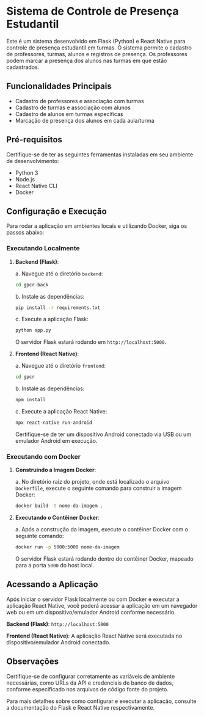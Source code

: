 # Sistema de Controle de Presença Estudantil

Este é um sistema desenvolvido em Flask (Python) e React Native para controle de presença estudantil em turmas. O sistema permite o cadastro de professores, turmas, alunos e registros de presença. Os professores podem marcar a presença dos alunos nas turmas em que estão cadastrados.

## Funcionalidades Principais

- Cadastro de professores e associação com turmas
- Cadastro de turmas e associação com alunos
- Cadastro de alunos em turmas específicas
- Marcação de presença dos alunos em cada aula/turma

## Pré-requisitos

Certifique-se de ter as seguintes ferramentas instaladas em seu ambiente de desenvolvimento:

- Python 3
- Node.js
- React Native CLI
- Docker

## Configuração e Execução

Para rodar a aplicação em ambientes locais e utilizando Docker, siga os passos abaixo:

### Executando Localmente

1. **Backend (Flask)**:

   a. Navegue até o diretório `backend`:
      ```bash
      cd gpcr-back
      ```

   b. Instale as dependências:
      ```bash
      pip install -r requirements.txt
      ```

   c. Execute a aplicação Flask:
      ```bash
      python app.py
      ```

   O servidor Flask estará rodando em `http://localhost:5000`.

2. **Frontend (React Native)**:

   a. Navegue até o diretório `frontend`:
      ```bash
      cd gpcr
      ```

   b. Instale as dependências:
      ```bash
      npm install
      ```

   c. Execute a aplicação React Native:
      ```bash
      npx react-native run-android
      ```

   Certifique-se de ter um dispositivo Android conectado via USB ou um emulador Android em execução.

### Executando com Docker

1. **Construindo a Imagem Docker**:

   a. No diretório raiz do projeto, onde está localizado o arquivo `Dockerfile`, execute o seguinte comando para construir a imagem Docker:
      ```bash
      docker build -t nome-da-imagem .
      ```

2. **Executando o Contêiner Docker**:

   a. Após a construção da imagem, execute o contêiner Docker com o seguinte comando:
      ```bash
      docker run -p 5000:5000 nome-da-imagem
      ```

   O servidor Flask estará rodando dentro do contêiner Docker, mapeado para a porta `5000` do host local.

## Acessando a Aplicação

Após iniciar o servidor Flask localmente ou com Docker e executar a aplicação React Native, você poderá acessar a aplicação em um navegador web ou em um dispositivo/emulador Android conforme necessário.

**Backend (Flask)**: `http://localhost:5000`

**Frontend (React Native)**: A aplicação React Native será executada no dispositivo/emulador Android conectado.

## Observações

Certifique-se de configurar corretamente as variáveis de ambiente necessárias, como URLs da API e credenciais de banco de dados, conforme especificado nos arquivos de código fonte do projeto.

Para mais detalhes sobre como configurar e executar a aplicação, consulte a documentação do Flask e React Native respectivamente.
